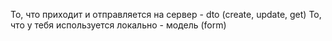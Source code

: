 То, что приходит и отправляется на сервер - dto (create, update, get)
То, что у тебя используется локально - модель (form)